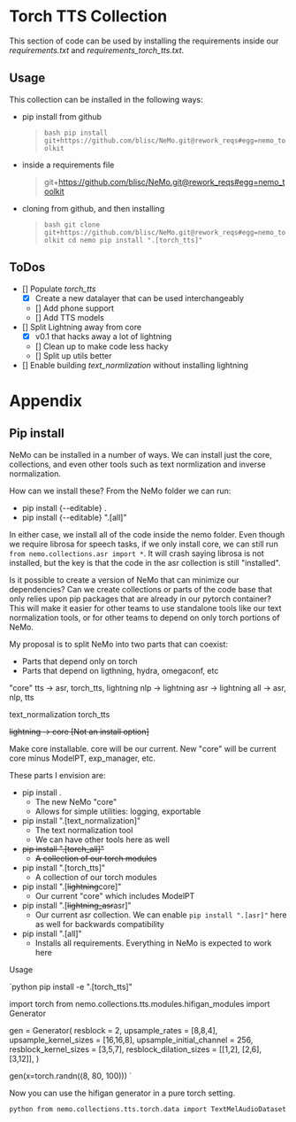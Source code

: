 # Torch TTS Collection

This section of code can be used by installing the requirements inside our *requirements.txt* and *requirements_torch_tts.txt*.

## Usage

This collection can be installed in the following ways:
 - pip install from github
    > `bash
    > pip install git+https://github.com/blisc/NeMo.git@rework_reqs#egg=nemo_toolkit
    > `
  - inside a requirements file
    > git+https://github.com/blisc/NeMo.git@rework_reqs#egg=nemo_toolkit
  - cloning from github, and then installing
    > `bash
    > git clone git+https://github.com/blisc/NeMo.git@rework_reqs#egg=nemo_toolkit
    > cd nemo
    > pip install ".[torch_tts]"
    > `

## ToDos

 - [] Populate *torch_tts*
   - [x] Create a new datalayer that can be used interchangeably
   - [] Add phone support
   - [] Add TTS models
 - [] Split Lightning away from core
   - [x] v0.1 that hacks away a lot of lightning
   - [] Clean up to make code less hacky
   - [] Split up utils better
 - [] Enable building *text_normlization* without installing lightning

# Appendix

## Pip install

NeMo can be installed in a number of ways. We can install just the core, collections, and even other tools such as
text normlization and inverse normalization.

How can we install these? From the NeMo folder we can run:

  - pip install {--editable} .
  - pip install {--editable} ".[all]"

In either case, we install all of the code inside the nemo folder. Even though we require librosa for speech tasks, if
we only install core, we can still run `from nemo.collections.asr import *`. It will crash saying librosa is not installed,
but the key is that the code in the asr collection is still "installed".

Is it possible to create a version of NeMo that can minimize our dependencies? Can we create collections or parts of the
code base that only relies upon pip packages that are already in our pytorch container?
This will make it easier for other teams to use standalone tools like our text normalization tools, or for other teams
to depend on only torch portions of NeMo.

My proposal is to split NeMo into two parts that can coexist:

  - Parts that depend only on torch
  - Parts that depend on ligthning, hydra, omegaconf, etc

"core"
tts -> asr, torch_tts, lightning
nlp -> lightning
asr -> lightning
all -> asr, nlp, tts

text_normalization
torch_tts

~~lightning -> core [Not an install option]~~

Make core installable. core will be our current.
New "core" will be current core minus ModelPT, exp_manager, etc.

These parts I envision are:

  - pip install .
    - The new NeMo "core"
    - Allows for simple utilities: logging, exportable
  - pip install ".[text_normalization]"
    - The text normalization tool
    - We can have other tools here as well
  - ~~pip install ".[torch_all]"~~
    - ~~A collection of our torch modules~~
  - pip install ".[torch_tts]"
    - A collection of our torch modules
  - pip install ".[~~lightning~~core]"
    - Our current "core" which includes ModelPT
  - pip install ".[~~lightning_asr~~asr]"
    - Our current asr collection. We can enable `pip install ".[asr]"` here as well for backwards compatibility
  - pip install ".[all]"
    - Installs all requirements. Everything in NeMo is expected to work here


Usage

`python
pip install -e ".[torch_tts]"

import torch
from nemo.collections.tts.modules.hifigan_modules import Generator

gen = Generator(
    resblock = 2,
    upsample_rates = [8,8,4],
    upsample_kernel_sizes = [16,16,8],
    upsample_initial_channel = 256,
    resblock_kernel_sizes = [3,5,7],
    resblock_dilation_sizes = [[1,2], [2,6], [3,12]],
)

gen(x=torch.randn((8, 80, 100)))
`

Now you can use the hifigan generator in a pure torch setting.




`python
from nemo.collections.tts.torch.data import TextMelAudioDataset
`